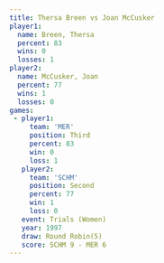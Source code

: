 ```yaml
---
title: Thersa Breen vs Joan McCusker
player1:              
  name: Breen, Thersa 
  percent: 83         
  wins: 0             
  losses: 1           
player2:              
  name: McCusker, Joan
  percent: 77         
  wins: 1             
  losses: 0           
games:
 - player1:         
     team: 'MER'    
     position: Third
     percent: 83    
     win: 0         
     loss: 1        
   player2:          
     team: 'SCHM'    
     position: Second
     percent: 77     
     win: 1          
     loss: 0         
   event: Trials (Women)
   year: 1997           
   draw: Round Robin(5) 
   score: SCHM 9 - MER 6
---
```

